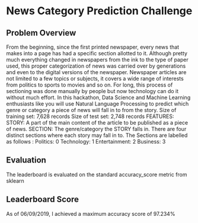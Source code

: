 # News Category Prediction Challenge

## Problem Overview
From the beginning, since the first printed newspaper, every news that makes into a page has had a specific section allotted to it. 
Although pretty much everything changed in newspapers from the ink to the type of paper used, this proper categorization of news was carried 
over by generations and even to the digital versions of the newspaper. Newspaper articles are not limited to a few topics or subjects, 
it covers a wide range of interests from politics to sports to movies and so on. For long, this process of sectioning was done manually 
by people but now technology can do it without much effort. In this hackathon, Data Science and Machine Learning enthusiasts like you will 
use Natural Language Processing to predict which genre or category a piece of news will fall in to from the story. Size of training set: 7,628 records 
Size of test set: 2,748 records FEATURES: STORY:  A part of the main content of the article to be published as a piece of news. 
SECTION: The genre/category the STORY falls in. There are four distinct sections where each story may fall in to. The Sections are labelled 
as follows : Politics: 0 Technology: 1 Entertainment: 2 Business: 3

## Evaluation
The leaderboard is evaluated on the standard accuracy_score metric from sklearn

## Leaderboard Score
As of 06/09/2019, I achieved a maximum accuracy score of 97.234%
